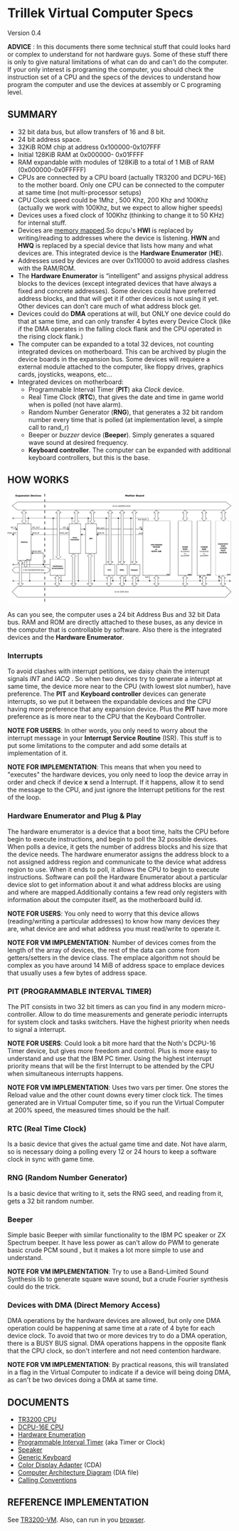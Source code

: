 Trillek Virtual Computer Specs
=====================================
Version 0.4 

**ADVICE** : In this documents there some technical stuff that could looks hard
or complex to understand for not hardware guys.
Some of these stuff there is only to give natural limitations of what can do 
and can't do the computer. If your only interest is programing the computer, 
you should check the instruction set of a CPU and the specs of the devices to
understand how program the computer and use the devices at assembly or C programing
level.

SUMMARY
------

- 32 bit data bus, but allow transfers of 16 and 8 bit.
- 24 bit address space.
- 32KiB ROM chip at address 0x100000-0x107FFF
- Initial 128KiB RAM at 0x000000- 0x01FFFF
- RAM expandable with modules of 128KiB to a total of 1 MiB of RAM (0x000000-0x0FFFFF)
- CPUs are connected by a CPU board (actually TR3200 and DCPU-16E) to the mother board. Only one CPU can be connected to the computer at same time (not multi-processor setups)
- CPU Clock speed could be 1Mhz , 500 Khz, 200 Khz and 100Khz (actually we work with 100Khz, but we expect to allow higher speeds)
- Devices uses a fixed clock of 100Khz (thinking to change it to 50 KHz) for internal stuff.
- Devices are [memory mapped](http://en.wikipedia.org/wiki/Memory-mapped_I/O).So dcpu's **HWI** is replaced by writing/reading to addresses where the device is listening. **HWN** and **HWQ** is replaced by a special device that lists how many and what devices are. This integrated device is the **Hardware Enumerator** (**HE**).
- Addresses used by devices are over 0x110000 to avoid address clashes with the RAM/ROM.
- The **Hardware Enumerator** is “intelligent” and assigns physical address blocks to the devices (except integrated devices that have always a fixed and concrete addresses). Some devices could have preferred address blocks, and that will get it if other devices is not using it yet. Other devices can don’t care much of what address block get.
- Devices could do **DMA** operations at will, but ONLY one device could do that at same time, and can only transfer 4 bytes every Device Clock (like if the DMA operates in the falling clock flank and the CPU operated in the rising clock flank.)
- The computer can be expanded to a total 32 devices, not counting integrated devices on motherboard. This can be archived by plugin the device boards in the expansion bus. Some devices will requiere a external module attached to the computer, like floppy drives, graphics cards, joysticks, weapons, etc...
- Integrated devices on motherboard:
    - Programmable Interval Timer (**PIT**) aka *Clock* device.
    - Real Time Clock (**RTC**), that gives the date and time in game world when is polled (not have alarm).
    - Random Number Generator (**RNG**), that generates a 32 bit random number every time that is polled (at implementation level, a simple call to rand_r)
    - Beeper or *buzzer* device (**Beeper**). Simply generates a squared wave sound at desired frequency.
    - **Keyboard controller**. The computer can be expanded with additional keyboard controllers, but this is the base.



HOW WORKS
---------
![Computer Architecture Diagram](./computer.png "Diagram")

As can you see, the computer uses a 24 bit Address Bus and 32 bit Data bus. RAM
and ROM are directly attached to these buses, as any device in the computer
that is controllable by software. Also there is the integrated devices and the **Hardware Enumerator**.

### Interrupts

To avoid clashes with interrupt petitions, we daisy chain the interrupt signals *INT* and *IACQ* . So when two devices try to generate a interrupt at same time, the device more near to the CPU (with lowest slot number), have preference. The **PIT** and **Keyboard controller** devices can generate interrupts, so we put it between the expandable devices and the CPU having more preference that any expansion device. Plus the **PIT** have more preference as is more near to the CPU that the Keyboard Controller.

**NOTE FOR USERS**: In other words, you only need to worry about the interrupt 
message in your **Interrupt Service Routine** (ISR). This stuff is to put some limitations to the computer and 
add some details at implementation of it.

**NOTE FOR IMPLEMENTATION**: This means that when you need to "executes" the hardware 
devices, you only need to loop the device array in order and check if device
**x** send a Interrupt. If it happens, allow it to send the message to the CPU, and 
just ignore the Interrupt petitions for the rest of the loop.


### Hardware Enumerator and Plug & Play

The hardware enumerator is a device that a boot time, halts the CPU before begin to execute instructions, and begin to poll the 32 possible devices. When polls a device, it gets the number of address blocks and his size that the device needs. The hardware enumerator assigns the address block to a not assigned address region and communicate to the device what address region to use. When it ends to poll, it allows the CPU to begin to execute instructions. 
Software can poll the Hardware Enumerator about a particular device slot to get information about it and what address blocks are using and where are mapped.Additionally contains a few read only registers with information about the computer itself, as the motherboard build id.

**NOTE FOR USERS**: You only need to worry that this device allows (reading/writing a particular addresses) to know how many devices they are, what device are and what address you must read/write to operate it.

**NOTE FOR VM IMPLEMENTATION**: Number of devices comes from the length of the 
array of devices, the rest of the data can come from getters/setters in the device class. The emplace algorithm not should be complex as you have around 14 MiB of address space to emplace devices that usually uses a few bytes of address space.

### PIT (PROGRAMMABLE INTERVAL TIMER)

The PIT consists in two 32 bit timers as can you find in any modern 
micro-controller. Allow to do time measurements and generate periodic 
interrupts for system clock and tasks switchers. Have the highest priority when needs to signal a interrupt.

**NOTE FOR USERS**: Could look a bit more hard that the Noth's DCPU-16 Timer 
device, but gives more freedom and control. Plus is more easy to 
understand and use that the IBM PC timer. Using the highest interrupt priority means that will be the
first Interrupt to be attended by the CPU when simultaneous interrupts happens.

**NOTE FOR VM IMPLEMENTATION**: Uses two vars per timer. One stores the Reload 
value and the other count downs every timer clock tick. The times generated are
in Virtual Computer time, so if you run the Virtual Computer at 200% speed, the measured times should be the half.

### RTC (Real Time Clock)

Is a basic device that gives the actual game time and date. Not have alarm, so is necessary doing a polling every 12 or 24 hours to keep a software clock in sync with game time.

### RNG (Random Number Generator)
Is a basic device that writing to it, sets the RNG seed, and reading from it, gets a 32 bit random number.

### Beeper
Simple basic Beeper with similar functionality to the IBM PC speaker or ZX Spectrum beeper. It have less power as can't allow do PWM to generate basic crude PCM sound
, but it makes a lot more simple to use and understand.

**NOTE FOR VM IMPLEMENTATION**: Try to use a Band-Limited Sound Synthesis lib 
to generate square wave sound, but a crude Fourier synthesis could do the trick.

### Devices with DMA (Direct Memory Access)
DMA operations by the hardware devices are allowed, but only one DMA operation could be happening at same time at a rate of 4 byte for each device clock. To avoid that two or more devices try to do a DMA operation, there is a BUSY BUS signal. DMA operations happens in the opposite flank that the CPU clock, so don't interfere and not need contention hardware.

**NOTE FOR VM IMPLEMENTATION**: By practical reasons, this will translated in a flag in the Virtual Computer to indicate if a device will being doing DMA, as can't be two devices doing a DMA at same time. 

DOCUMENTS
---------

- [TR3200 CPU](./TR3200.md)
- [DCPU-16E CPU](https://gist.github.com/Meisaka/8800367)
- [Hardware Enumeration](./Hardware_Enumeration.md)
- [Programmable Interval Timer](./Timers.md) (aka Timer or Clock)
- [Speaker](./Speaker.md)
- [Generic Keyboard](./Keyboard.md)
- [Color Display Adapter](./CDA.md) (CDA)
- [Computer Architecture Diagram](./computer.dia) (DIA file)
- [Calling Conventions](./calling_convention.md)

REFERENCE IMPLEMENTATION
------------------------
See [TR3200-VM](https://github.com/trillek-team/trillek-tr3200-vm). Also, can run in you [browser](http://cpu.zardoz.es).
